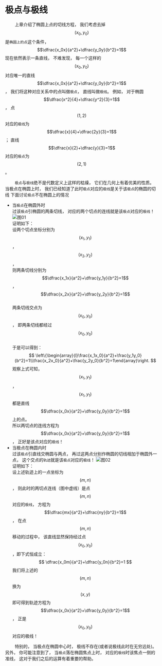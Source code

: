 # 极点与极线

&emsp;&emsp;
上章介绍了椭圆上点的切线方程，
我们考虑去掉$$(x_0,y_0)$$是`椭圆上的点`这个条件，
$$\dfrac{x_0x}{a^2}+\dfrac{y_0y}{b^2}=1$$
现在依然表示一条直线，
不难发现，
每一个这样的
$$(x_0,y_0)$$
对应唯一的直线
$$\dfrac{x_0x}{a^2}+\dfrac{y_0y}{b^2}=1$$
，
我们将这种对应关系中的点叫做`极点`，
直线叫做`极线`。
例如，
对于椭圆
$$\dfrac{x^2}{4}+\dfrac{y^2}{3}=1$$
，
点
$$(1,2)$$
对应的`极线`为
$$\dfrac{x}{4}+\dfrac{2y}{3}=1$$
；
直线
$$\dfrac{x}{2}+\dfrac{y}{3}=1$$
对应的`极点`为
$$(2,1)$$
。

&emsp;&emsp;
`极点`与`极线`绝不是代数定义上这样的枯燥，
它们在几何上有着优美的性质。
当极点在椭圆上时，
我们已经知道了此时`极点`对应的`极线`是关于该`极点`的椭圆的切线
下面讨论`极点`不在椭圆上的情况

* 当`极点`在椭圆外时  
  过该`极点`引椭圆的两条切线，
  对应的两个切点的连线就是该`极点`对应的`极线`！
  ![图01](/res/png/basic/02/图01.png)  
  证明如下：  
  设两个切点坐标分别为
  $$(x_1,y_1)$$
  ，
  $$(x_2,y_2)$$
  ，  
  则两条切线分别为
  $$\dfrac{x_1x}{a^2}+\dfrac{y_1y}{b^2}=1$$
  ，
  $$\dfrac{x_2x}{a^2}+\dfrac{y_2y}{b^2}=1$$  
  两条切线交点为
  $$(x_0,y_0)$$
  ，
  即两条切线都经过
  $$(x_0,y_0)$$  
  于是可以得到：  
  $$
  \left\{\begin{array}{l}\frac{x_1x_0}{a^2}+\frac{y_1y_0}{b^2}=1\\\frac{x_2x_0}{a^2}+\frac{y_2y_0}{b^2}=1\end{array}\right.
  $$
  观察上式可知，
  $$(x_1,y_1)$$
  ，
  $$(x_1,y_1)$$
  都是直线
  $$\dfrac{x_0x}{a^2}+\dfrac{y_0y}{b^2}=1$$
  上的点。  
  所以两切点的连线方程为
  $$\dfrac{x_0x}{a^2}+\dfrac{y_0y}{b^2}=1$$
  ，
  正好是该点对应的`极线`！
* 当极点在椭圆内时  
  过该`极点`引直线交椭圆与两点，
  再过这两点分别作椭圆的切线相加于椭圆外一点，
  这个交点的`轨迹`就是该`极点`对应的`极线`！
  ![图02](/res/png/basic/02/图02.png)  
  证明如下：  
  设上述轨迹上的一点坐标为
  $$(m,n)$$
  ，
  则此时的两切点连线（图中虚线）是点
  $$(m,n)$$
  对应的`极线`，
  方程为
  $$\dfrac{mx}{a^2}+\dfrac{ny}{b^2}=1$$
  ，
  在点
  $$(m,n)$$
  移动的过程中，
  该直线显然保持经过点
  $$(x_0,y_0)$$
  ，即下式恒成立：  
  $$
  \dfrac{x_0m}{a^2}+\dfrac{y_0n}{b^2}=1
  $$
  我们将上述的
  $$(m,n)$$
  换为
  $$(x,y)$$
  即可得到轨迹方程为
  $$\dfrac{x_0x}{a^2}+\dfrac{y_0y}{b^2}=1$$
  ，
  正是
  $$(x_0,y_0)$$
  对应的极线！

&emsp;&emsp;
特别的，
当极点在椭圆中心时，
极线不存在(或者说极线此时在无穷远处)。
另外，
你可能注意到了，
当`极点`落在椭圆焦点上时，
对应的`极线`时该焦点一侧的准线，
这对于我们之后的运算有着重要的帮助。